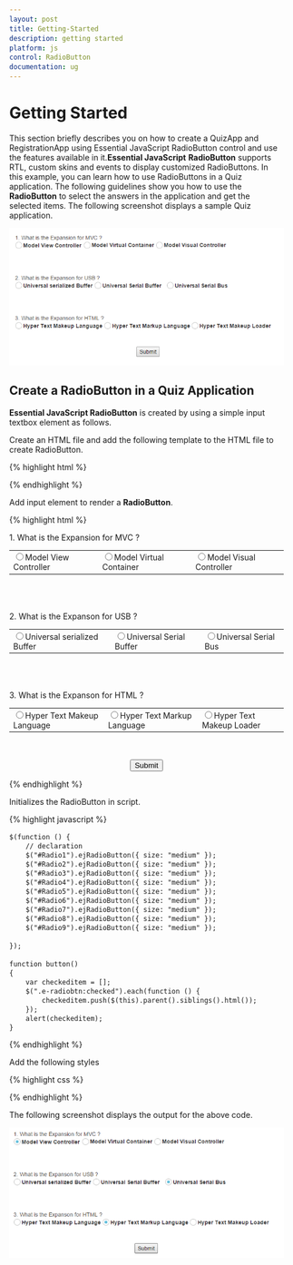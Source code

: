 ```yaml
---
layout: post
title: Getting-Started
description: getting started
platform: js
control: RadioButton
documentation: ug
---
```


# Getting Started

This section briefly describes you on how to create a QuizApp and RegistrationApp using Essential JavaScript RadioButton control and use the features available in it.**Essential JavaScript** **RadioButton** supports RTL, custom skins and events to display customized RadioButtons. In this example, you can learn how to use RadioButtons in a Quiz application. The following guidelines show you how to use the **RadioButton** to select the answers in the application and get the selected items. The following screenshot displays a sample Quiz application.


![](/js/RadioButton/Getting-Started_images/Getting-Started_img1.png) 

## Create a RadioButton in a Quiz Application

**Essential JavaScript RadioButton** is created by using a simple input textbox element as follows.

Create an HTML file and add the following template to the HTML file to create RadioButton.

{% highlight html %}

<html>
<head>
    <meta name="viewport" content="width=device-width, initial-scale=1.0" charset="utf-8"  />
     <!-- Style sheet for default theme (flat azure) -->
    <link href="http://cdn.syncfusion.com/{{ site.releaseversion }}/js/web/flat-azure/ej.web.all.min.css"rel="stylesheet"/>
    <!--Scripts-->
    <script src="http://cdn.syncfusion.com/js/assets/external/jquery-1.10.2.min.js"></script>
    <script src="http://cdn.syncfusion.com/{{ site.releaseversion }}/js/web/ej.web.all.min.js"></script>
    <!--Add custom scripts here -->
</head>
    <body>
        <!-- Add RadioButton element here --> 
    </body>
</html>

{% endhighlight %}

Add input element to render a **RadioButton**.


{% highlight html %}

<div>
    1. What is the Expansion for MVC ? <br />
    <table>
        <tr>
            <td >
                <input type="radio" name="small1" id="Radio1" /><label for="Radio1" >Model View Controller</label></td>
            <td  colspan="2">
                <input type="radio" name="small1" id="Radio2" /><label for="Radio2" >Model Virtual Container</label></td>
            <td colspan="2">
                <input type="radio" name="small1" id="Radio3" /><label for="Radio3" >Model Visual Controller</label></td>
        </tr>
    </table>
    <br/><br/><br/>
    2.  What is the Expanson for USB ?<br />
    <table>
        <tr>
            <td >
                <input type="radio" name="small2" id="Radio4" /><label for="Radio4" >Universal serialized Buffer</label></td>
            <td>
                <input type="radio" name="small2" id="Radio5" /><label for="Radio5" >Universal Serial Buffer</label></td>
            <td>
                <input type="radio" name="small2" id="Radio6" /><label for="Radio6" >Universal Serial Bus</label></td>
        </tr>
    </table>
    <br/><br/><br/>
    3.   What is the Expanson for HTML ?<br />
    <table>
        <tr>
            <td>
                <input type="radio" name="small3" id="Radio7" /><label for="Radio7" >Hyper Text Makeup Language</label></td>
            <td>
                <input type="radio" name="small3" id="Radio8" /><label for="Radio8" >Hyper Text Markup Language</label></td>
            <td>
                <input type="radio" name="small3" id="Radio9" /><label for="Radio9" >Hyper Text Makeup Loader</label></td>
        </tr>
    </table>
    <br/><br/><center>
   <button id="submitid" onclick="button()">Submit</button></center>
</div>
   
{% endhighlight %}



Initializes the RadioButton in script.



{% highlight javascript %}


    $(function () {
        // declaration
        $("#Radio1").ejRadioButton({ size: "medium" });
        $("#Radio2").ejRadioButton({ size: "medium" });
        $("#Radio3").ejRadioButton({ size: "medium" });
        $("#Radio4").ejRadioButton({ size: "medium" });
        $("#Radio5").ejRadioButton({ size: "medium" });
        $("#Radio6").ejRadioButton({ size: "medium" });
        $("#Radio7").ejRadioButton({ size: "medium" });
        $("#Radio8").ejRadioButton({ size: "medium" });
        $("#Radio9").ejRadioButton({ size: "medium" });
    
    });
    
    function button()
    {
        var checkeditem = [];
        $(".e-radiobtn:checked").each(function () {
            checkeditem.push($(this).parent().siblings().html());
        });
        alert(checkeditem);
    }



{% endhighlight %}



 Add the following styles


{% highlight css %}

<style>
    html, body {
        width: 71%;
        margin: 0;
    }

    .frame {
        width: 80%;
    }
</style>


{% endhighlight %}


The following screenshot displays the output for the above code.



![](/js/RadioButton/Getting-Started_images/Getting-Started_img2.png) 

